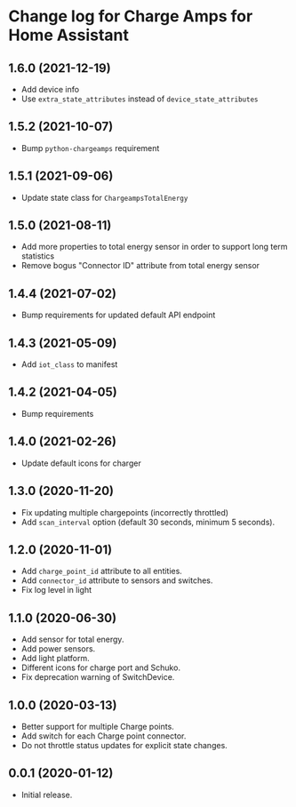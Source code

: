 # Change log for Charge Amps for Home Assistant

## 1.6.0 (2021-12-19)

- Add device info
- Use `extra_state_attributes` instead of `device_state_attributes`

## 1.5.2 (2021-10-07)

- Bump `python-chargeamps` requirement

## 1.5.1 (2021-09-06)

- Update state class for `ChargeampsTotalEnergy`

## 1.5.0 (2021-08-11)

- Add more properties to total energy sensor in order to support long term statistics
- Remove bogus "Connector ID" attribute from total energy sensor

## 1.4.4 (2021-07-02)

- Bump requirements for updated default API endpoint

## 1.4.3 (2021-05-09)

- Add `iot_class` to manifest

## 1.4.2 (2021-04-05)

- Bump requirements

## 1.4.0 (2021-02-26)

- Update default icons for charger

## 1.3.0 (2020-11-20)

- Fix updating multiple chargepoints (incorrectly throttled)
- Add `scan_interval` option (default 30 seconds, minimum 5 seconds).

## 1.2.0 (2020-11-01)

- Add `charge_point_id` attribute to all entities.
- Add `connector_id` attribute to sensors and switches.
- Fix log level in light

## 1.1.0 (2020-06-30)

- Add sensor for total energy.
- Add power sensors.
- Add light platform.
- Different icons for charge port and Schuko.
- Fix deprecation warning of SwitchDevice.

## 1.0.0 (2020-03-13)

- Better support for multiple Charge points.
- Add switch for each Charge point connector.
- Do not throttle status updates for explicit state changes.

## 0.0.1 (2020-01-12)

- Initial release.
